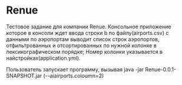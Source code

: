 # Renue
Тестовое задание для компании Renue. Консольное приложение которое в консоли ждет ввода строки b по файлу(airports.csv) с данными по аэропортам выводит список строк аэропортов, отфильтрованных и отсортированных по нужной колонке в лексикографическом порядке;
Номер колонки указывается в найстройках(application.yml).

Пользователь запускает программу, вызывая java -jar Renue-0.0.1-SNAPSHOT.jar (--aiairports.coloumn=2)
